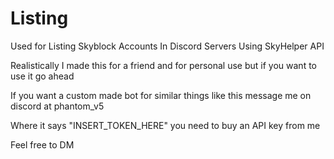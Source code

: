# Listing
Used for Listing Skyblock Accounts In Discord Servers Using SkyHelper API

Realistically I made this for a friend and for personal use but if you want to use it go ahead

If you want a custom made bot for similar things like this message me on discord at phantom_v5

Where it says "INSERT_TOKEN_HERE" you need to buy an API key from me

Feel free to DM 
